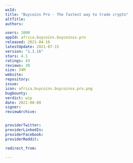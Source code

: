 ```yaml
---
wsId: 
title: "Buycoins Pro - The fastest way to trade crypto"
altTitle: 
authors:

users: 1000
appId: africa.buycoins.buycoinsx.pro
released: 2021-04-16
latestUpdate: 2021-07-15
version: "1.1.16"
stars: 4.1
ratings: 43
reviews: 30
size: 34M
website: 
repository: 
issue: 
icon: africa.buycoins.buycoinsx.pro.png
bugbounty: 
verdict: wip
date: 2021-08-08
signer: 
reviewArchive:


providerTwitter: 
providerLinkedIn: 
providerFacebook: 
providerReddit: 

redirect_from:

---
```




